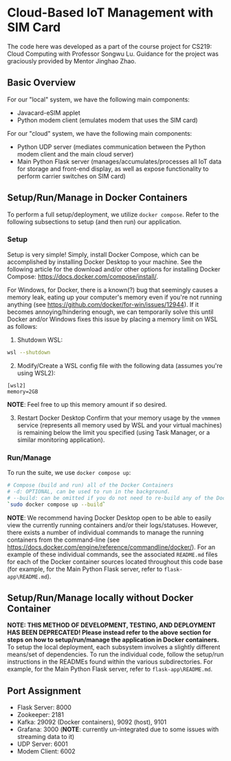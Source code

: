 # Cloud-Based IoT Management with SIM Card
The code here was developed as a part of the course project for CS219: Cloud Computing with Professor Songwu Lu. Guidance for the project was graciously provided by Mentor Jinghao Zhao.

## Basic Overview
For our "local" system, we have the following main components:
- Javacard-eSIM applet
- Python modem client (emulates modem that uses the SIM card)

For our "cloud" system, we have the following main components:
- Python UDP server (mediates communication between the Python modem client and the main cloud server)
- Main Python Flask server (manages/accumulates/processes all IoT data for storage and front-end display, as well as expose functionality to perform carrier switches on SIM card)

## Setup/Run/Manage in Docker Containers
To perform a full setup/deployment, we utilize `docker compose`. Refer to the following subsections to setup (and then run) our application.

### Setup
Setup is very simple! Simply, install Docker Compose, which can be accomplished by installing Docker Desktop to your machine. See the following article for the download and/or other options for installing Docker Compose: https://docs.docker.com/compose/install/.

For Windows, for Docker, there is a known(?) bug that seemingly causes a memory leak, eating up your computer's memory even if you're not running anything (see https://github.com/docker/for-win/issues/12944). If it becomes annoying/hindering enough, we can temporarily solve this until Docker and/or Windows fixes this issue by placing a memory limit on WSL as follows:

1. Shutdown WSL:
```bash
wsl --shutdown
```

2. Modify/Create a WSL config file with the following data (assumes you're using WSL2):
```
[wsl2]
memory=2GB
```
**NOTE**: Feel free to up this memory amount if so desired.

3. Restart Docker Desktop
Confirm that your memory usage by the `vmmmem` service (represents all memory used by WSL and your virtual machines) is remaining below the limit you specified (using Task Manager, or a similar monitoring application).

### Run/Manage
To run the suite, we use `docker compose up`:
```bash
# Compose (build and run) all of the Docker Containers
# -d: OPTIONAL, can be used to run in the background.
# --build: can be omitted if you do not need to re-build any of the Docker images (no code changes).
`sudo docker compose up --build`
```

**NOTE**: We recommend having Docker Desktop open to be able to easily view the currently running containers and/or their logs/statuses. However, there exists a number of individual commands to manage the running containers from the command-line (see https://docs.docker.com/engine/reference/commandline/docker/). For an example of these individual commands, see the associated `README.md` files for each of the Docker container sources located throughout this code base (for example, for the Main Python Flask server, refer to `flask-app\README.md`).

## Setup/Run/Manage locally without Docker Container
**NOTE: THIS METHOD OF DEVELOPMENT, TESTING, AND DEPLOYMENT HAS BEEN DEPRECATED! Please instead refer to the above section for steps on how to setup/run/manage the application in Docker containers.**
To setup the local deployment, each subsystem involves a slightly different means/set of dependencies. To run the individual code, follow the setup/run instructions in the READMEs found within the various subdirectories. For example, for the Main Python Flask server, refer to `flask-app\README.md`.

## Port Assignment
- Flask Server: 8000
- Zookeeper: 2181
- Kafka: 29092 (Docker containers), 9092 (host), 9101
- Grafana: 3000 (**NOTE**: currently un-integrated due to some issues with streaming data to it)
- UDP Server: 6001
- Modem Client: 6002